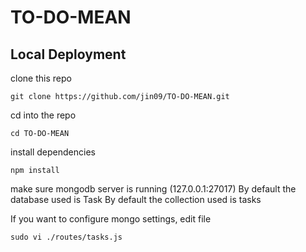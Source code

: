 # TO-DO-MEAN

## Local Deployment

clone this repo

`git clone https://github.com/jin09/TO-DO-MEAN.git`

cd into the repo

`cd TO-DO-MEAN`

install dependencies

`npm install`

make sure mongodb server is running (127.0.0.1:27017)
By default the database used is Task
By default the collection used is tasks

If you want to configure mongo settings, edit file 

`sudo vi ./routes/tasks.js`
